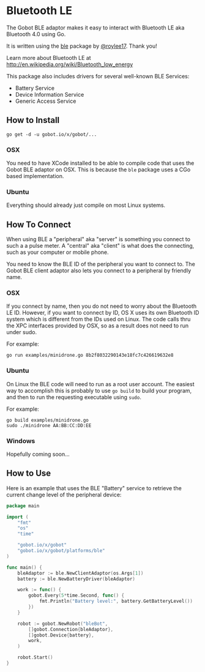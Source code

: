 # Bluetooth LE

The Gobot BLE adaptor makes it easy to interact with Bluetooth LE aka Bluetooth 4.0 using Go.

It is written using the [ble](https://github.com/currantlabs/ble) package by [@roylee17](https://github.com/roylee17). Thank you!

Learn more about Bluetooth LE at http://en.wikipedia.org/wiki/Bluetooth_low_energy

This package also includes drivers for several well-known BLE Services:

- Battery Service
- Device Information Service
- Generic Access Service

## How to Install
```
go get -d -u gobot.io/x/gobot/...
```

### OSX

You need to have XCode installed to be able to compile code that uses the Gobot BLE adaptor on OSX. This is because the `ble` package uses a CGo based implementation.

### Ubuntu

Everything should already just compile on most Linux systems.

## How To Connect

When using BLE a "peripheral" aka "server" is something you connect to such a a pulse meter. A "central" aka "client" is what does the connecting, such as your computer or mobile phone.

You need to know the BLE ID of the peripheral you want to connect to. The Gobot BLE client adaptor also lets you connect to a peripheral by friendly name.

### OSX

If you connect by name, then you do not need to worry about the Bluetooth LE ID. However, if you want to connect by ID, OS X uses its own Bluetooth ID system which is different from the IDs used on Linux. The code calls thru the XPC interfaces provided by OSX, so as a result does not need to run under sudo.

For example:

    go run examples/minidrone.go 8b2f8032290143e18fc7c426619632e8

### Ubuntu

On Linux the BLE code will need to run as a root user account. The easiest way to accomplish this is probably to use `go build` to build your program, and then to run the requesting executable using `sudo`.

For example:

    go build examples/minidrone.go
    sudo ./minidrone AA:BB:CC:DD:EE

### Windows

Hopefully coming soon...

## How to Use

Here is an example that uses the BLE "Battery" service to retrieve the current change level of the peripheral device:

```go
package main

import (
	"fmt"
	"os"
	"time"

	"gobot.io/x/gobot"
	"gobot.io/x/gobot/platforms/ble"
)

func main() {
	bleAdaptor := ble.NewClientAdaptor(os.Args[1])
	battery := ble.NewBatteryDriver(bleAdaptor)

	work := func() {
		gobot.Every(5*time.Second, func() {
			fmt.Println("Battery level:", battery.GetBatteryLevel())
		})
	}

	robot := gobot.NewRobot("bleBot",
		[]gobot.Connection{bleAdaptor},
		[]gobot.Device{battery},
		work,
	)

	robot.Start()
}
```

